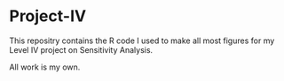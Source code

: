 # Project-IV #

This repositry contains the R code I used to make all most figures for my Level IV project on Sensitivity Analysis.

All work is my own.
